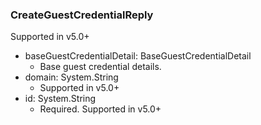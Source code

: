 ### CreateGuestCredentialReply
Supported in v5.0+

- baseGuestCredentialDetail: BaseGuestCredentialDetail
  - Base guest credential details.
- domain: System.String
  - Supported in v5.0+
- id: System.String
  - Required. Supported in v5.0+

